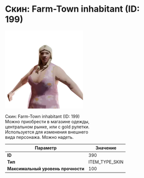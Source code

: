 # Скин: Farm-Town inhabitant (ID: 199)

![Item Image](../img/390.webp?raw=true)

Скин: Farm-Town inhabitant (ID: 199)<br>Можно приобрести в магазине одежды,<br>центральном рынке, или с gold рулетки.<br>Используется для изменения внешнего<br>вида персонажа. Можно надеть.


| Параметр | Значение |
|----------|----------|
| **ID** | 390 |
| **Тип** | ITEM_TYPE_SKIN |
| **Максимальный уровень прочности** | 100 |

